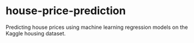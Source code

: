 # house-price-prediction
Predicting house prices using machine learning regression models on the Kaggle housing dataset.
